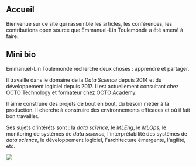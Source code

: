 ## Accueil

Bienvenue sur ce site qui rassemble les articles, les conférences, les contributions open source que Emmanuel-Lin
Toulemonde a été amené à faire.

## Mini bio

Emmanuel-Lin Toulemonde recherche deux choses : apprendre et partager.

Il travaille dans le domaine de la _Data Science_ depuis 2014 et du développement logiciel depuis 2017. Il est
actuellement consultant chez OCTO Technology et formateur chez OCTO Academy.

Il aime construire des projets de bout en bout, du besoin métier à la production. Il cherche à construire des
environnements efficaces et où il fait bon travailler.

Ses sujets d'intérêts sont : la _data science_, le _MLEng_, le _MLOps_, le monitoring de systèmes de _data science,_
l'interprétabilité des systèmes de _data science_, le développement logiciel, l'architecture émergente, l'agilité, etc.


![](https://hits.seeyoufarm.com/api/count/incr/badge.svg?url=https%3A%2F%2Feltoulemonde.fr&count_bg=%2379C83D&title_bg=%23555555&icon=&icon_color=%23E7E7E7&title=hits&edge_flat=false)
